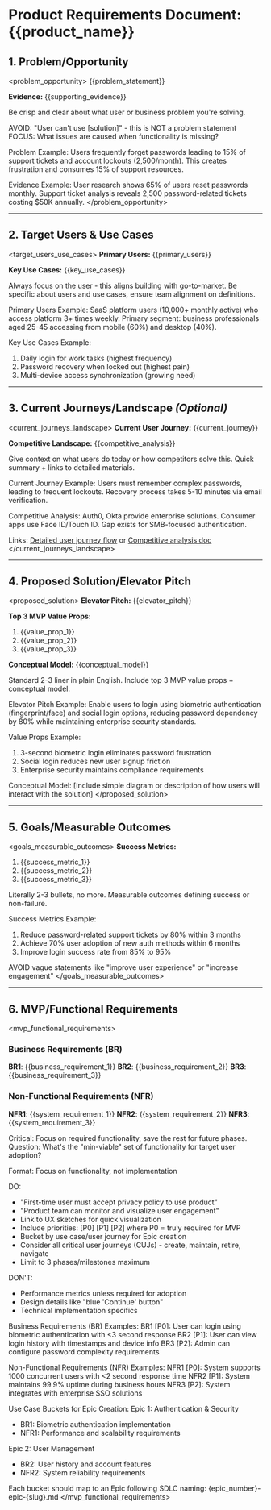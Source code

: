 # Product Requirements Document: {{product_name}}

## 1. Problem/Opportunity

<problem_opportunity>
{{problem_statement}}

**Evidence:**
{{supporting_evidence}}

<instructions>
Be crisp and clear about what user or business problem you're solving.

AVOID: "User can't use [solution]" - this is NOT a problem statement
FOCUS: What issues are caused when functionality is missing?

Problem Example: Users frequently forget passwords leading to 15% of support tickets and account lockouts (2,500/month). This creates frustration and consumes 15% of support resources.

Evidence Example: User research shows 65% of users reset passwords monthly. Support ticket analysis reveals 2,500 password-related tickets costing $50K annually.
</instructions>
</problem_opportunity>

---

## 2. Target Users & Use Cases

<target_users_use_cases>
**Primary Users:**
{{primary_users}}

**Key Use Cases:**
{{key_use_cases}}

<instructions>
Always focus on the user - this aligns building with go-to-market.
Be specific about users and use cases, ensure team alignment on definitions.

Primary Users Example: SaaS platform users (10,000+ monthly active) who access platform 3+ times weekly. Primary segment: business professionals aged 25-45 accessing from mobile (60%) and desktop (40%).

Key Use Cases Example:
1. Daily login for work tasks (highest frequency)
2. Password recovery when locked out (highest pain)
3. Multi-device access synchronization (growing need)
</instructions>
</target_users_use_cases>

---

## 3. Current Journeys/Landscape *(Optional)*

<current_journeys_landscape>
**Current User Journey:**
{{current_journey}}

**Competitive Landscape:**
{{competitive_analysis}}

<instructions>
Give context on what users do today or how competitors solve this.
Quick summary + links to detailed materials.

Current Journey Example: Users must remember complex passwords, leading to frequent lockouts. Recovery process takes 5-10 minutes via email verification.

Competitive Analysis: Auth0, Okta provide enterprise solutions. Consumer apps use Face ID/Touch ID. Gap exists for SMB-focused authentication.

Links: [Detailed user journey flow](link) or [Competitive analysis doc](link)
</instructions>
</current_journeys_landscape>

---

## 4. Proposed Solution/Elevator Pitch

<proposed_solution>
**Elevator Pitch:**
{{elevator_pitch}}

**Top 3 MVP Value Props:**

1. {{value_prop_1}}
2. {{value_prop_2}}
3. {{value_prop_3}}

**Conceptual Model:**
{{conceptual_model}}

<instructions>
Standard 2-3 liner in plain English.
Include top 3 MVP value props + conceptual model.

Elevator Pitch Example: Enable users to login using biometric authentication (fingerprint/face) and social login options, reducing password dependency by 80% while maintaining enterprise security standards.

Value Props Example:
1. 3-second biometric login eliminates password frustration
2. Social login reduces new user signup friction
3. Enterprise security maintains compliance requirements

Conceptual Model: [Include simple diagram or description of how users will interact with the solution]
</instructions>
</proposed_solution>

---

## 5. Goals/Measurable Outcomes

<goals_measurable_outcomes>
**Success Metrics:**

1. {{success_metric_1}}
2. {{success_metric_2}}
3. {{success_metric_3}}

<instructions>
Literally 2-3 bullets, no more.
Measurable outcomes defining success or non-failure.

Success Metrics Example:
1. Reduce password-related support tickets by 80% within 3 months
2. Achieve 70% user adoption of new auth methods within 6 months
3. Improve login success rate from 85% to 95%

AVOID vague statements like "improve user experience" or "increase engagement"
</instructions>
</goals_measurable_outcomes>

---

## 6. MVP/Functional Requirements

<mvp_functional_requirements>
### Business Requirements (BR)

**BR1**: {{business_requirement_1}}
**BR2**: {{business_requirement_2}}
**BR3**: {{business_requirement_3}}

### Non-Functional Requirements (NFR)

**NFR1**: {{system_requirement_1}}
**NFR2**: {{system_requirement_2}}
**NFR3**: {{system_requirement_3}}

<instructions>
Critical: Focus on required functionality, save the rest for future phases.
Question: What's the "min-viable" set of functionality for target user adoption?

Format: Focus on functionality, not implementation

DO:
- "First-time user must accept privacy policy to use product"
- "Product team can monitor and visualize user engagement"
- Link to UX sketches for quick visualization
- Include priorities: [P0] [P1] [P2] where P0 = truly required for MVP
- Bucket by use case/user journey for Epic creation
- Consider all critical user journeys (CUJs) - create, maintain, retire, navigate
- Limit to 3 phases/milestones maximum

DON'T:
- Performance metrics unless required for adoption
- Design details like "blue 'Continue' button"
- Technical implementation specifics

Business Requirements (BR) Examples:
BR1 [P0]: User can login using biometric authentication with <3 second response
BR2 [P1]: User can view login history with timestamps and device info
BR3 [P2]: Admin can configure password complexity requirements

Non-Functional Requirements (NFR) Examples:
NFR1 [P0]: System supports 1000 concurrent users with <2 second response time
NFR2 [P1]: System maintains 99.9% uptime during business hours
NFR3 [P2]: System integrates with enterprise SSO solutions

Use Case Buckets for Epic Creation:
Epic 1: Authentication & Security
- BR1: Biometric authentication implementation
- NFR1: Performance and scalability requirements

Epic 2: User Management
- BR2: User history and account features
- NFR2: System reliability requirements

Each bucket should map to an Epic following SDLC naming: {epic_number}-epic-{slug}.md
</instructions>
</mvp_functional_requirements>
